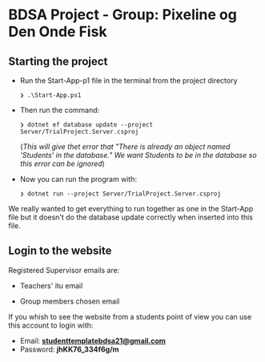 # BDSA Project - Group: Pixeline og Den Onde Fisk

## Starting the project

- Run the Start-App-p1 file in the terminal from the project directory

  ```❯ .\Start-App.ps1```
  
- Then run the command:

  ```❯ dotnet ef database update --project Server/TrialProject.Server.csproj```
  
  (*This will give thet error that "There is already an object named 'Students' in the database." We want Students to be in the database so this error can be ignored*)
  
- Now you can run the program with:

  ```❯ dotnet run --project Server/TrialProject.Server.csproj```

We really wanted to get everything to run together as one in the Start-App file but it doesn't do the database update correctly when inserted into this file.

## Login to the website

Registered Supervisor emails are:

- Teachers' itu email

- Group members chosen email

If you whish to see the website from a students point of view you can use this account to login with:

- Email: **studenttemplatebdsa21@gmail.com**
- Password: **jhKK76_334f6g/m**

